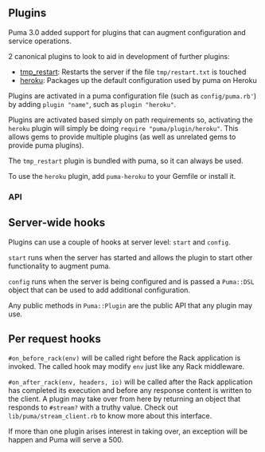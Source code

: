 ## Plugins

Puma 3.0 added support for plugins that can augment configuration and service
operations.

2 canonical plugins to look to aid in development of further plugins:

* [tmp\_restart](https://github.com/puma/puma/blob/master/lib/puma/plugin/tmp_restart.rb):
  Restarts the server if the file `tmp/restart.txt` is touched
* [heroku](https://github.com/puma/puma-heroku/blob/master/lib/puma/plugin/heroku.rb):
  Packages up the default configuration used by puma on Heroku

Plugins are activated in a puma configuration file (such as `config/puma.rb'`)
by adding `plugin "name"`, such as `plugin "heroku"`.

Plugins are activated based simply on path requirements so, activating the
`heroku` plugin will simply be doing `require "puma/plugin/heroku"`. This
allows gems to provide multiple plugins (as well as unrelated gems to provide
puma plugins).

The `tmp_restart` plugin is bundled with puma, so it can always be used.

To use the `heroku` plugin, add `puma-heroku` to your Gemfile or install it.

### API

## Server-wide hooks

Plugins can use a couple of hooks at server level: `start` and `config`.

`start` runs when the server has started and allows the plugin to start other
functionality to augment puma.

`config` runs when the server is being configured and is passed a `Puma::DSL`
object that can be used to add additional configuration.

Any public methods in `Puma::Plugin` are the public API that any plugin may
use.

## Per request hooks

`#on_before_rack(env)` will be called right before the Rack application is
invoked. The called hook may modify `env` just like any Rack middleware.

`#on_after_rack(env, headers, io)` will be called after the Rack application
has completed its execution and before any response content is written to the
client. A plugin may take over from here by returning an object that responds
to `#stream?` with a truthy value. Check out `lib/puma/stream_client.rb` to
know more about this interface.

If more than one plugin arises interest in taking over, an exception will
be happen and Puma will serve a 500.
